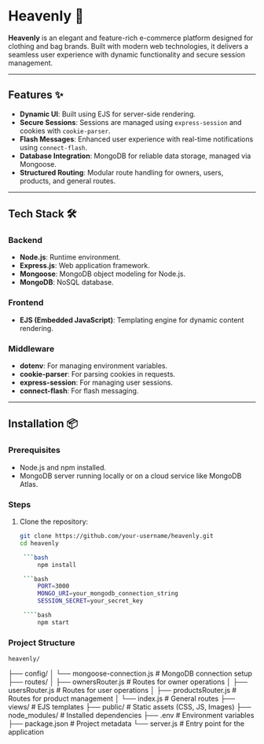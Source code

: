# Heavenly 🌟

**Heavenly** is an elegant and feature-rich e-commerce platform designed for clothing and bag brands. Built with modern web technologies, it delivers a seamless user experience with dynamic functionality and secure session management.

---

## Features ✨

- **Dynamic UI**: Built using EJS for server-side rendering.
- **Secure Sessions**: Sessions are managed using `express-session` and cookies with `cookie-parser`.
- **Flash Messages**: Enhanced user experience with real-time notifications using `connect-flash`.
- **Database Integration**: MongoDB for reliable data storage, managed via Mongoose.
- **Structured Routing**: Modular route handling for owners, users, products, and general routes.

---

## Tech Stack 🛠️

### Backend

- **Node.js**: Runtime environment.
- **Express.js**: Web application framework.
- **Mongoose**: MongoDB object modeling for Node.js.
- **MongoDB**: NoSQL database.

### Frontend

- **EJS (Embedded JavaScript)**: Templating engine for dynamic content rendering.

### Middleware

- **dotenv**: For managing environment variables.
- **cookie-parser**: For parsing cookies in requests.
- **express-session**: For managing user sessions.
- **connect-flash**: For flash messaging.

---

## Installation 📦

### Prerequisites

- Node.js and npm installed.
- MongoDB server running locally or on a cloud service like MongoDB Atlas.

### Steps

1. Clone the repository:

   ````bash
   git clone https://github.com/your-username/heavenly.git
   cd heavenly

    ```bash
        npm install

    ```bash
        PORT=3000
        MONGO_URI=your_mongodb_connection_string
        SESSION_SECRET=your_secret_key

    ````bash
        npm start


### Project Structure

    heavenly/

├── config/
│ └── mongoose-connection.js # MongoDB connection setup
├── routes/
│ ├── ownersRouter.js # Routes for owner operations
│ ├── usersRouter.js # Routes for user operations
│ ├── productsRouter.js # Routes for product management
│ └── index.js # General routes
├── views/ # EJS templates
├── public/ # Static assets (CSS, JS, Images)
├── node_modules/ # Installed dependencies
├── .env # Environment variables
├── package.json # Project metadata
└── server.js # Entry point for the application

